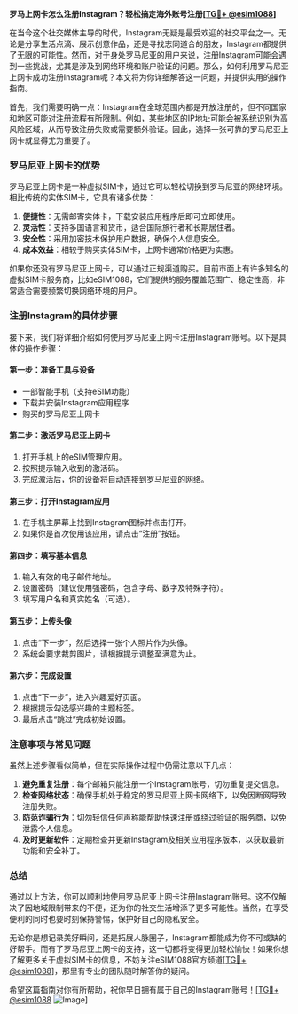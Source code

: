 **罗马上网卡怎么注册Instagram？轻松搞定海外账号注册[[TG💪+ @esim1088](https://t.me/s/esim1088)]**

在当今这个社交媒体主导的时代，Instagram无疑是最受欢迎的社交平台之一。无论是分享生活点滴、展示创意作品，还是寻找志同道合的朋友，Instagram都提供了无限的可能性。然而，对于身处罗马尼亚的用户来说，注册Instagram可能会遇到一些挑战，尤其是涉及到网络环境和账户验证的问题。那么，如何利用罗马尼亚上网卡成功注册Instagram呢？本文将为你详细解答这一问题，并提供实用的操作指南。

首先，我们需要明确一点：Instagram在全球范围内都是开放注册的，但不同国家和地区可能对注册流程有所限制。例如，某些地区的IP地址可能会被系统识别为高风险区域，从而导致注册失败或需要额外验证。因此，选择一张可靠的罗马尼亚上网卡就显得尤为重要了。

### 罗马尼亚上网卡的优势

罗马尼亚上网卡是一种虚拟SIM卡，通过它可以轻松切换到罗马尼亚的网络环境。相比传统的实体SIM卡，它具有诸多优势：

1. **便捷性**：无需邮寄实体卡，下载安装应用程序后即可立即使用。
2. **灵活性**：支持多国语言和货币，适合国际旅行者和长期居住者。
3. **安全性**：采用加密技术保护用户数据，确保个人信息安全。
4. **成本效益**：相较于购买实体SIM卡，上网卡通常价格更为实惠。

如果你还没有罗马尼亚上网卡，可以通过正规渠道购买。目前市面上有许多知名的虚拟SIM卡服务商，比如eSIM1088，它们提供的服务覆盖范围广、稳定性高，非常适合需要频繁切换网络环境的用户。

### 注册Instagram的具体步骤

接下来，我们将详细介绍如何使用罗马尼亚上网卡注册Instagram账号。以下是具体的操作步骤：

#### 第一步：准备工具与设备
- 一部智能手机（支持eSIM功能）
- 下载并安装Instagram应用程序
- 购买的罗马尼亚上网卡

#### 第二步：激活罗马尼亚上网卡
1. 打开手机上的eSIM管理应用。
2. 按照提示输入收到的激活码。
3. 完成激活后，你的设备将自动连接到罗马尼亚的网络。

#### 第三步：打开Instagram应用
1. 在手机主屏幕上找到Instagram图标并点击打开。
2. 如果你是首次使用该应用，请点击“注册”按钮。

#### 第四步：填写基本信息
1. 输入有效的电子邮件地址。
2. 设置密码（建议使用强密码，包含字母、数字及特殊字符）。
3. 填写用户名和真实姓名（可选）。

#### 第五步：上传头像
1. 点击“下一步”，然后选择一张个人照片作为头像。
2. 系统会要求裁剪图片，请根据提示调整至满意为止。

#### 第六步：完成设置
1. 点击“下一步”，进入兴趣爱好页面。
2. 根据提示勾选感兴趣的主题标签。
3. 最后点击“跳过”完成初始设置。

### 注意事项与常见问题

虽然上述步骤看似简单，但在实际操作过程中仍需注意以下几点：

1. **避免重复注册**：每个邮箱只能注册一个Instagram账号，切勿重复提交信息。
2. **检查网络状态**：确保手机处于稳定的罗马尼亚上网卡网络下，以免因断网导致注册失败。
3. **防范诈骗行为**：切勿轻信任何声称能帮助快速注册或绕过验证的服务商，以免泄露个人信息。
4. **及时更新软件**：定期检查并更新Instagram及相关应用程序版本，以获取最新功能和安全补丁。

### 总结

通过以上方法，你可以顺利地使用罗马尼亚上网卡注册Instagram账号。这不仅解决了因地域限制带来的不便，还为你的社交生活增添了更多可能性。当然，在享受便利的同时也要时刻保持警惕，保护好自己的隐私安全。

无论你是想记录美好瞬间，还是拓展人脉圈子，Instagram都能成为你不可或缺的好帮手。而有了罗马尼亚上网卡的支持，这一切都将变得更加轻松愉快！如果你想了解更多关于虚拟SIM卡的信息，不妨关注eSIM1088官方频道[[TG💪+ @esim1088](https://t.me/s/esim1088)]，那里有专业的团队随时解答你的疑问。

希望这篇指南对你有所帮助，祝你早日拥有属于自己的Instagram账号！[[TG💪+ @esim1088](https://t.me/s/esim1088) ![Image](https://i.postimg.cc/4NQfJmqS/Snipaste-2025-05-13-00-14-12.png)]